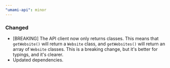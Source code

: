 ```yaml
---
"umami-api": minor
---
```


### Changed

- [BREAKING] The API client now only returns classes. This means that `getWebsite()` will return a `Website` class, and `getWebsites()` will return an array of `Website` classes. This is a breaking change, but it's better for typings, and it's clearer.
- Updated dependencies.
